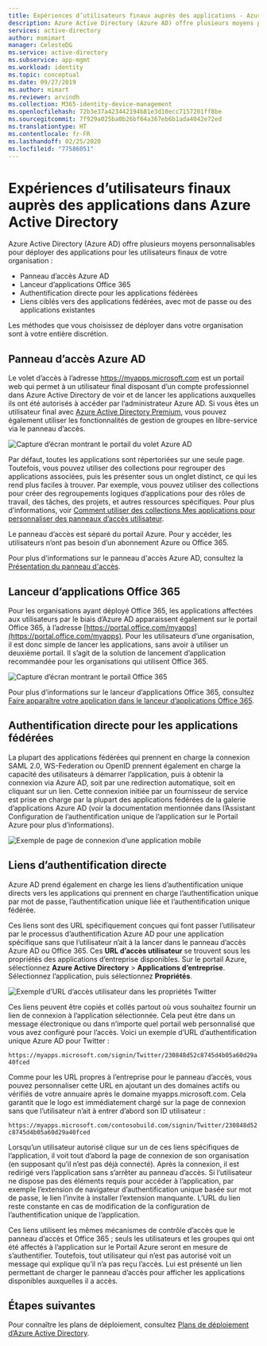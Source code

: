 ```yaml
---
title: Expériences d’utilisateurs finaux auprès des applications - Azure Active Directory
description: Azure Active Directory (Azure AD) offre plusieurs moyens personnalisables pour déployer des applications pour les utilisateurs finaux de votre organisation.
services: active-directory
author: msmimart
manager: CelesteDG
ms.service: active-directory
ms.subservice: app-mgmt
ms.workload: identity
ms.topic: conceptual
ms.date: 09/27/2019
ms.author: mimart
ms.reviewer: arvindh
ms.collection: M365-identity-device-management
ms.openlocfilehash: 72b3e37a423442194b81e3d10ecc7157201ff8be
ms.sourcegitcommit: 7f929a025ba0b26bf64a367eb6b1ada4042e72ed
ms.translationtype: HT
ms.contentlocale: fr-FR
ms.lasthandoff: 02/25/2020
ms.locfileid: "77586051"
---
```

# <a name="end-user-experiences-for-applications-in-azure-active-directory"></a>Expériences d’utilisateurs finaux auprès des applications dans Azure Active Directory

Azure Active Directory (Azure AD) offre plusieurs moyens personnalisables pour déployer des applications pour les utilisateurs finaux de votre organisation :

* Panneau d’accès Azure AD
* Lanceur d’applications Office 365
* Authentification directe pour les applications fédérées
* Liens ciblés vers des applications fédérées, avec mot de passe ou des applications existantes

Les méthodes que vous choisissez de déployer dans votre organisation sont à votre entière discrétion.

## <a name="azure-ad-access-panel"></a>Panneau d’accès Azure AD

Le volet d’accès à l’adresse https://myapps.microsoft.com est un portail web qui permet à un utilisateur final disposant d’un compte professionnel dans Azure Active Directory de voir et de lancer les applications auxquelles ils ont été autorisés à accéder par l’administrateur Azure AD. Si vous êtes un utilisateur final avec [Azure Active Directory Premium](https://azure.microsoft.com/pricing/details/active-directory/), vous pouvez également utiliser les fonctionnalités de gestion de groupes en libre-service via le panneau d’accès.

![Capture d’écran montrant le portail du volet Azure AD](media/what-is-single-sign-on/azure-ad-access-panel.png)

Par défaut, toutes les applications sont répertoriées sur une seule page. Toutefois, vous pouvez utiliser des collections pour regrouper des applications associées, puis les présenter sous un onglet distinct, ce qui les rend plus faciles à trouver. Par exemple, vous pouvez utiliser des collections pour créer des regroupements logiques d’applications pour des rôles de travail, des tâches, des projets, et autres ressources spécifiques. Pour plus d’informations, voir [Comment utiliser des collections Mes applications pour personnaliser des panneaux d’accès utilisateur](access-panel-collections.md). 

Le panneau d’accès est séparé du portail Azure. Pour y accéder, les utilisateurs n’ont pas besoin d’un abonnement Azure ou Office 365.

Pour plus d'informations sur le panneau d'accès Azure AD, consultez la [Présentation du panneau d'accès](../user-help/active-directory-saas-access-panel-introduction.md).

## <a name="office-365-application-launcher"></a>Lanceur d’applications Office 365

Pour les organisations ayant déployé Office 365, les applications affectées aux utilisateurs par le biais d’Azure AD apparaissent également sur le portail Office 365, à l’adresse [https://portal.office.com/myapps](https://portal.office.com/myapps). Pour les utilisateurs d’une organisation, il est donc simple de lancer les applications, sans avoir à utiliser un deuxième portail. Il s’agit de la solution de lancement d’application recommandée pour les organisations qui utilisent Office 365.

![Capture d’écran montrant le portail Office 365](./media/end-user-experiences/microsoft-365-portal-office-com.png)

Pour plus d’informations sur le lanceur d’applications Office 365, consultez [Faire apparaître votre application dans le lanceur d’applications Office 365](https://msdn.microsoft.com/office/office365/howto/connect-your-app-to-o365-app-launcher).

## <a name="direct-sign-on-to-federated-apps"></a>Authentification directe pour les applications fédérées

La plupart des applications fédérées qui prennent en charge la connexion SAML 2.0, WS-Federation ou OpenID prennent également en charge la capacité des utilisateurs à démarrer l’application, puis à obtenir la connexion via Azure AD, soit par une redirection automatique, soit en cliquant sur un lien. Cette connexion initiée par un fournisseur de service est prise en charge par la plupart des applications fédérées de la galerie d’applications Azure AD (voir la documentation mentionnée dans l’Assistant Configuration de l’authentification unique de l’application sur le Portail Azure pour plus d’informations).

![Exemple de page de connexion d’une application mobile](./media/end-user-experiences/workdaymobile.png)

## <a name="direct-sign-on-links"></a>Liens d’authentification directe

Azure AD prend également en charge les liens d’authentification unique directs vers les applications qui prennent en charge l’authentification unique par mot de passe, l’authentification unique liée et l’authentification unique fédérée.

Ces liens sont des URL spécifiquement conçues qui font passer l’utilisateur par le processus d’authentification Azure AD pour une application spécifique sans que l’utilisateur n’ait à la lancer dans le panneau d’accès Azure AD ou Office 365. Ces **URL d’accès utilisateur** se trouvent sous les propriétés des applications d’entreprise disponibles. Sur le portail Azure, sélectionnez **Azure Active Directory** > **Applications d’entreprise**. Sélectionnez l’application, puis sélectionnez **Propriétés**.

![Exemple d’URL d’accès utilisateur dans les propriétés Twitter](media/end-user-experiences/direct-sign-on-link.png)

Ces liens peuvent être copiés et collés partout où vous souhaitez fournir un lien de connexion à l’application sélectionnée. Cela peut être dans un message électronique ou dans n’importe quel portail web personnalisé que vous avez configuré pour l’accès. Voici un exemple d’URL d’authentification unique Azure AD pour Twitter :

`https://myapps.microsoft.com/signin/Twitter/230848d52c8745d4b05a60d29a40fced`

Comme pour les URL propres à l’entreprise pour le panneau d’accès, vous pouvez personnaliser cette URL en ajoutant un des domaines actifs ou vérifiés de votre annuaire après le domaine myapps.microsoft.com. Cela garantit que le logo est immédiatement chargé sur la page de connexion sans que l’utilisateur n’ait à entrer d’abord son ID utilisateur :

`https://myapps.microsoft.com/contosobuild.com/signin/Twitter/230848d52c8745d4b05a60d29a40fced`

Lorsqu’un utilisateur autorisé clique sur un de ces liens spécifiques de l’application, il voit tout d’abord la page de connexion de son organisation (en supposant qu’il n’est pas déjà connecté). Après la connexion, il est redirigé vers l’application sans s’arrêter au panneau d’accès. Si l’utilisateur ne dispose pas des éléments requis pour accéder à l’application, par exemple l’extension de navigateur d’authentification unique basée sur mot de passe, le lien l’invite à installer l’extension manquante. L’URL du lien reste constante en cas de modification de la configuration de l’authentification unique de l’application.

Ces liens utilisent les mêmes mécanismes de contrôle d’accès que le panneau d’accès et Office 365 ; seuls les utilisateurs et les groupes qui ont été affectés à l’application sur le Portail Azure seront en mesure de s’authentifier. Toutefois, tout utilisateur qui n’est pas autorisé voit un message qui explique qu’il n’a pas reçu l’accès. Lui est présenté un lien permettant de charger le panneau d’accès pour afficher les applications disponibles auxquelles il a accès.

## <a name="next-steps"></a>Étapes suivantes

Pour connaître les plans de déploiement, consultez [Plans de déploiement d’Azure Active Directory](../fundamentals/active-directory-deployment-plans.md).
